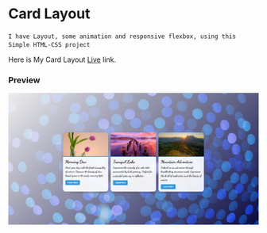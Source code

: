 # Card Layout

`I have Layout, some animation and responsive flexbox, using this Simple HTML-CSS project`

Here is My Card Layout [Live](https://responsvecards.netlify.app/) link.

### Preview
![preview](./images/image.png)
